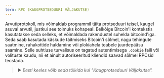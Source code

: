 ```yaml
---
term: RPC (KAUGPROTSEDUURI VÄLJAKUTSE)
---
```


Arvutiprotokoll, mis võimaldab programmil täita protseduuri teisel, kaugel asuval arvutil, justkui see toimuks kohapeal. Eelkõige Bitcoin'i kontekstis kasutatakse seda selleks, et võimaldada rakendustel suhelda bitcoind'iga. Seda saab kasutada käskude täitmiseks Bitcoin'i sõlmel, nagu tehingute saatmine, rahakottide haldamine või plokiahela teabele juurdepääsu saamine. Selle suhtluse turvalisus on tagatud autentimisega `.cookie` faili või volituste kaudu, nii et ainult autoriseeritud kliendid saavad sõlmel RPCsid teostada.

> ► *Eesti keeles võib seda tõlkida kui "Kaugprotseduuri Väljakutse".*